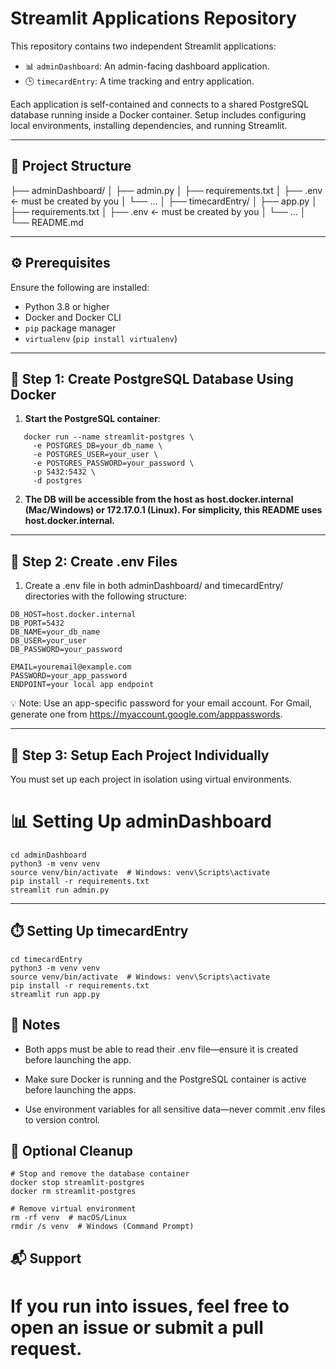 # Streamlit Applications Repository

This repository contains two independent Streamlit applications:

- 📊 `adminDashboard`: An admin-facing dashboard application.
- 🕒 `timecardEntry`: A time tracking and entry application.

Each application is self-contained and connects to a shared PostgreSQL database running inside a Docker container. Setup includes configuring local environments, installing dependencies, and running Streamlit.

---

## 📁 Project Structure

├── adminDashboard/ │ ├── admin.py │ ├── requirements.txt │ ├── .env ← must be created by you │ └── ... │ ├── timecardEntry/ │ ├── app.py │ ├── requirements.txt │ ├── .env ← must be created by you │ └── ... │ └── README.md



---

## ⚙️ Prerequisites

Ensure the following are installed:

- Python 3.8 or higher
- Docker and Docker CLI
- `pip` package manager
- `virtualenv` (`pip install virtualenv`)

---

## 🐘 Step 1: Create PostgreSQL Database Using Docker

1. **Start the PostgreSQL container**:

```
   docker run --name streamlit-postgres \
     -e POSTGRES_DB=your_db_name \
     -e POSTGRES_USER=your_user \
     -e POSTGRES_PASSWORD=your_password \
     -p 5432:5432 \
     -d postgres
```

2. **The DB will be accessible from the host as host.docker.internal (Mac/Windows) or 172.17.0.1 (Linux).
For simplicity, this README uses host.docker.internal.**


---

## 🔐 Step 2: Create .env Files
1. Create a .env file in both adminDashboard/ and timecardEntry/ directories with the following structure:

```
DB_HOST=host.docker.internal
DB_PORT=5432
DB_NAME=your_db_name
DB_USER=your_user
DB_PASSWORD=your_password

EMAIL=youremail@example.com
PASSWORD=your_app_password
ENDPOINT=your local app endpoint
```

💡 Note: Use an app-specific password for your email account.
For Gmail, generate one from https://myaccount.google.com/apppasswords.


---

## 🧭 Step 3: Setup Each Project Individually
You must set up each project in isolation using virtual environments.

# 📊 Setting Up adminDashboard

```
cd adminDashboard
python3 -m venv venv
source venv/bin/activate  # Windows: venv\Scripts\activate
pip install -r requirements.txt
streamlit run admin.py
```


---
## ⏱️ Setting Up timecardEntry

```
cd timecardEntry
python3 -m venv venv
source venv/bin/activate  # Windows: venv\Scripts\activate
pip install -r requirements.txt
streamlit run app.py
```

## 📌 Notes
 - Both apps must be able to read their .env file—ensure it is created before launching the app.

 - Make sure Docker is running and the PostgreSQL container is active before launching the apps.

 - Use environment variables for all sensitive data—never commit .env files to version control.


## 🧹 Optional Cleanup

```
# Stop and remove the database container
docker stop streamlit-postgres
docker rm streamlit-postgres

# Remove virtual environment
rm -rf venv  # macOS/Linux
rmdir /s venv  # Windows (Command Prompt)
```

## 📬 Support
 # If you run into issues, feel free to open an issue or submit a pull request.
